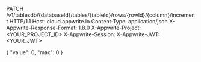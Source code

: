 PATCH /v1/tablesdb/{databaseId}/tables/{tableId}/rows/{rowId}/{column}/increment HTTP/1.1
Host: cloud.appwrite.io
Content-Type: application/json
X-Appwrite-Response-Format: 1.8.0
X-Appwrite-Project: <YOUR_PROJECT_ID>
X-Appwrite-Session: 
X-Appwrite-JWT: <YOUR_JWT>

{
  "value": 0,
  "max": 0
}
